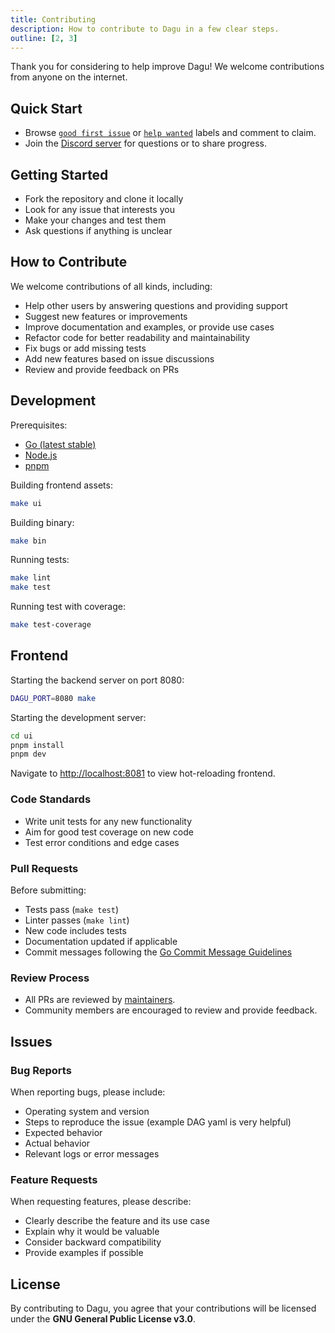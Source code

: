 ```yaml
---
title: Contributing
description: How to contribute to Dagu in a few clear steps.
outline: [2, 3]
---
```


Thank you for considering to help improve Dagu! We welcome contributions from anyone on the internet.

## Quick Start

- Browse [`good first issue`](https://github.com/dagu-org/dagu/labels/good%20first%20issue) or [`help wanted`](https://github.com/dagu-org/dagu/labels/help%20wanted) labels and comment to claim.
- Join the [Discord server](https://discord.gg/gpahPUjGRk) for questions or to share progress.

## Getting Started

- Fork the repository and clone it locally
- Look for any issue that interests you
- Make your changes and test them
- Ask questions if anything is unclear

## How to Contribute

We welcome contributions of all kinds, including:

- Help other users by answering questions and providing support
- Suggest new features or improvements
- Improve documentation and examples, or provide use cases
- Refactor code for better readability and maintainability
- Fix bugs or add missing tests
- Add new features based on issue discussions
- Review and provide feedback on PRs

## Development

Prerequisites:

- [Go (latest stable)](https://go.dev/doc/install)
- [Node.js](https://nodejs.org/en/download/)
- [pnpm](https://pnpm.io/installation)

Building frontend assets:

```bash
make ui
```

Building binary:

```bash
make bin
```

Running tests:

```bash
make lint
make test
```

Running test with coverage:

```bash
make test-coverage
```

## Frontend

Starting the backend server on port 8080:

```bash
DAGU_PORT=8080 make
```

Starting the development server:

```bash
cd ui
pnpm install
pnpm dev
```

Navigate to [http://localhost:8081](http://localhost:8081) to view hot-reloading frontend.

### Code Standards

- Write unit tests for any new functionality
- Aim for good test coverage on new code
- Test error conditions and edge cases

### Pull Requests

Before submitting:

- Tests pass (`make test`)
- Linter passes (`make lint`)
- New code includes tests
- Documentation updated if applicable
- Commit messages following the [Go Commit Message Guidelines](https://go.dev/wiki/CommitMessage)

### Review Process

- All PRs are reviewed by [maintainers](https://github.com/dagu-org/dagu/graphs/contributors).
- Community members are encouraged to review and provide feedback.

## Issues

### Bug Reports

When reporting bugs, please include:

- Operating system and version
- Steps to reproduce the issue (example DAG yaml is very helpful)
- Expected behavior
- Actual behavior
- Relevant logs or error messages

### Feature Requests

When requesting features, please describe:

- Clearly describe the feature and its use case
- Explain why it would be valuable
- Consider backward compatibility
- Provide examples if possible

## License

By contributing to Dagu, you agree that your contributions will be licensed under the **GNU General Public License v3.0**.
